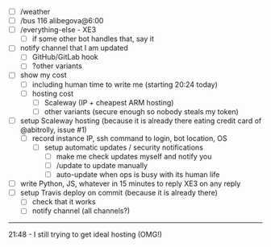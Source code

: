 
* [ ] /weather
* [ ] /bus 116 alibegova@6:00
* [ ] /everything-else - ХЕЗ
  * [ ] if some other bot handles that, say it
  
* [ ] notify channel that I am updated
  * [ ] GitHub/GitLab hook
  * [ ] ?other variants
* [ ] show my cost
  * [ ] including human time to write me (starting 20:24 today)
  * [ ] hosting cost
    * [ ] Scaleway (IP + cheapest ARM hosting)
    * [ ] other variants (secure enough so nobody steals my token)

* [ ] setup Scaleway hosting (because it is already there eating credit card of @abitrolly, issue #1)
  * [ ] record instance IP, ssh command to login, bot location, OS
    * [ ] setup automatic updates / security notifications
      * [ ] make me check updates myself and notify you
      * [ ] /update to update manually
      * [ ] auto-update when ops is busy with its human life
* [ ] write Python, JS, whatever in 15 minutes to reply ХЕЗ on any reply
* [ ] setup Travis deploy on commit (because it is already there)
  * [ ] check that it works
  * [ ] notify channel (all channels?)

---

21:48 - I still trying to get ideal hosting (OMG!)
